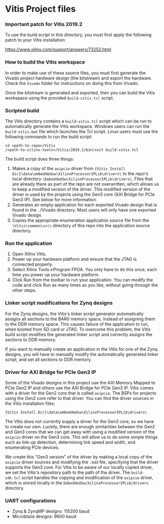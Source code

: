Vitis Project files
===================

### Important patch for Vitis 2019.2

To use the build script in this directory, you must first apply the following patch
to your Vitis installation:

https://www.xilinx.com/support/answers/73252.html

### How to build the Vitis workspace

In order to make use of these source files, you must first generate
the Vivado project hardware design (the bitstream) and export the hardware.
Check the `Vivado` folder for instructions on doing this from Vivado.

Once the bitstream is generated and exported, then you can build the
Vitis workspace using the provided `build-vitis.tcl` script.

### Scripted build

The Vitis directory contains a `build-vitis.tcl` script which can be run to automatically
generate the Vitis workspace. Windows users can run the `build-vitis.bat` file which
launches the Tcl script. Linux users must use the following commands to run the build
script:
```
cd <path-to-repo>/Vitis
/<path-to-xilinx-tools>/Vitis/2019.2/bin/xsct build-vitis.tcl
```

The build script does three things:

1. Makes a copy of the `axipcie` driver from 
`{Vitis Install Dir}\data\embeddedsw\XilinxProcessorIPLib\drivers\` to the repo's local 
directory `\EmbeddedSw\XilinxProcessorIPLib\drivers\`. Files that are already there
as part of the repo are not overwritten, which allows us to keep a modified version
of the driver. This modified version of the driver is used by the projects using the
Gen3 core (AXI Bridge for PCIe Gen3 IP). See below for more information.
2. Generates an empty application for each exported Vivado design
that is found in the ../Vivado directory. Most users will only have one exported
Vivado design.
3. Copies the appropriate enumeration application source file from the
`\Vitis\common\src\` directory of this repo into the application source directory.

### Run the application

1. Open Xilinx Vitis.
2. Power up your hardware platform and ensure that the JTAG is
connected properly.
3. Select Xilinx Tools->Program FPGA. You only have to do this
once, each time you power up your hardware platform.
4. Click Run from the toolbar to run your application. You can modify the code
and click Run as many times as you like, without going through
the other steps.

### Linker script modifications for Zynq designs

For the Zynq designs, the Vitis's linker script generator automatically assigns all sections
to the BAR0 memory space, instead of assigning them to the DDR memory space. This causes 
failure of the application to run, when booted from SD card or JTAG. To overcome this problem,
the Vitis build script modifies the generated linker script and correctly assigns the sections
to DDR memory.

If you want to manually create an application in the Vitis for one of the Zynq designs,
you will have to manually modify the automatically generated linker script, and set all sections
to DDR memory.

### Driver for AXI Bridge for PCIe Gen3 IP

Some of the Vivado designs in this project use the AXI Memory Mapped to PCIe Gen2 IP
and others use the AXI Bridge for PCIe Gen3 IP. Vitis comes with a driver for the Gen2
core that is called `axipcie`. The BSPs for projects using the Gen2 core refer to that 
driver. You can find the driver sources in the Vitis installation files:

`{Vitis Install Dir}\data\embeddedsw\XilinxProcessorIPLib\drivers\`

The Vitis does not currently supply a driver for the Gen3 core, so we have to create our
own. Luckily, there are enough similarities between the Gen2 and Gen3 cores that we can 
get away with using a modified version of the `axipcie` driver on the Gen3 core. This 
will allow us to do some simple things such as link-up detection, determining link speed
and width, and enumerating PCIe devices.

We create this "Gen3 version" of the driver by making a local copy of the `axipcie` driver
sources and modifying the `.mdd` file, specifying that the driver supports the Gen3 core.
For Vitis to be aware of our locally copied driver, we set the Vitis's repository path to the path 
of the driver. The `build-sdk.tcl` script handles the copying and modification of the 
`axipcie` driver, which is stored locally in the `EmbeddedSw/XilinxProcessorIPLib/drivers` 
directory.

### UART configurations

* Zynq & ZynqMP designs: 115200 baud
* Microblaze designs: 9600 baud

